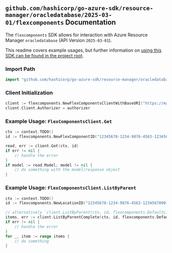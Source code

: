 
## `github.com/hashicorp/go-azure-sdk/resource-manager/oracledatabase/2025-03-01/flexcomponents` Documentation

The `flexcomponents` SDK allows for interaction with Azure Resource Manager `oracledatabase` (API Version `2025-03-01`).

This readme covers example usages, but further information on [using this SDK can be found in the project root](https://github.com/hashicorp/go-azure-sdk/tree/main/docs).

### Import Path

```go
import "github.com/hashicorp/go-azure-sdk/resource-manager/oracledatabase/2025-03-01/flexcomponents"
```


### Client Initialization

```go
client := flexcomponents.NewFlexComponentsClientWithBaseURI("https://management.azure.com")
client.Client.Authorizer = authorizer
```


### Example Usage: `FlexComponentsClient.Get`

```go
ctx := context.TODO()
id := flexcomponents.NewFlexComponentID("12345678-1234-9876-4563-123456789012", "locationName", "flexComponentName")

read, err := client.Get(ctx, id)
if err != nil {
	// handle the error
}
if model := read.Model; model != nil {
	// do something with the model/response object
}
```


### Example Usage: `FlexComponentsClient.ListByParent`

```go
ctx := context.TODO()
id := flexcomponents.NewLocationID("12345678-1234-9876-4563-123456789012", "locationName")

// alternatively `client.ListByParent(ctx, id, flexcomponents.DefaultListByParentOperationOptions())` can be used to do batched pagination
items, err := client.ListByParentComplete(ctx, id, flexcomponents.DefaultListByParentOperationOptions())
if err != nil {
	// handle the error
}
for _, item := range items {
	// do something
}
```
